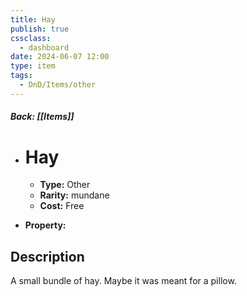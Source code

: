 ```yaml
---
title: Hay
publish: true
cssclass:
  - dashboard
date: 2024-06-07 12:00
type: item
tags:
  - DnD/Items/other
---
```


##### Back: [[Items]]

- # Hay

    - **Type:** Other
    - **Rarity:** mundane
    - **Cost:** Free
- **Property:** 



## Description 

A small bundle of  hay. Maybe it was meant for a pillow.
